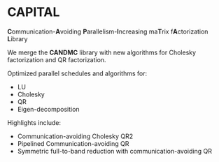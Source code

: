 # CAPITAL
**C**ommunication-**A**voiding **P**arallelism-**I**ncreasing ma**T**rix f**A**ctorization **L**ibrary

We merge the **CANDMC** library with new algorithms for Cholesky factorization and QR factorization.

Optimized parallel schedules and algorithms for:
* LU
* Cholesky
* QR
* Eigen-decomposition

Highlights include:
* Communication-avoiding Cholesky QR2
* Pipelined Communication-avoiding QR
* Symmetric full-to-band reduction with communication-avoiding QR
